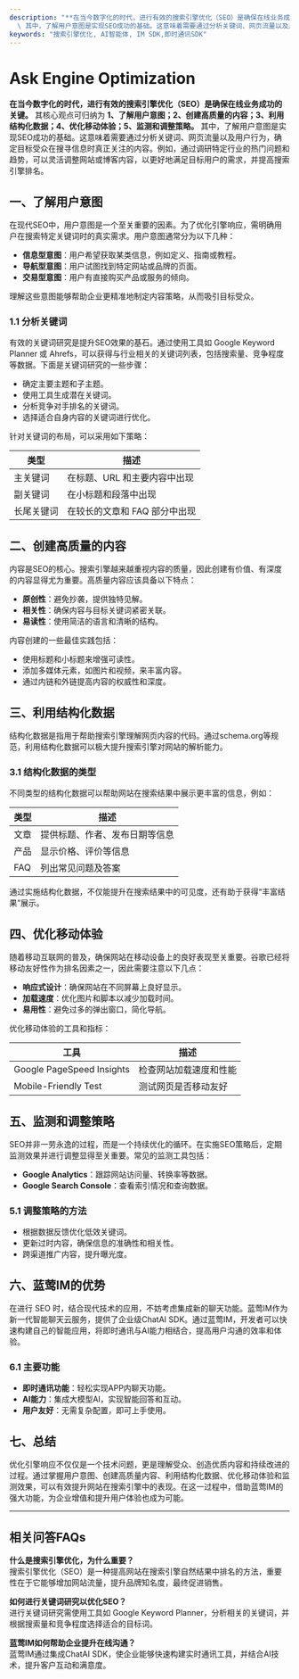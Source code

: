 ```yaml
---
description: "**在当今数字化的时代，进行有效的搜索引擎优化（SEO）是确保在线业务成功的关键。** 其核心观点可归纳为 **1、了解用户意图；2、创建高质量的内容；3、利用结构化数据；4、优化移动体验；5、监测和调整策略。**\
  \ 其中，了解用户意图是实现SEO成功的基础。这意味着需要通过分析关键词、网页流量以及用户行为，确定目标受众在搜寻信息时真正关注的内容。例如，通过调研特定行业的热门问题和趋势，可以灵活调整网站或博客内容，以更好地满足目标用户的需求，并提高搜索引擎排名。"
keywords: "搜索引擎优化, AI智能体, IM SDK,即时通讯SDK"
---
```

# Ask Engine Optimization  

**在当今数字化的时代，进行有效的搜索引擎优化（SEO）是确保在线业务成功的关键。** 其核心观点可归纳为 **1、了解用户意图；2、创建高质量的内容；3、利用结构化数据；4、优化移动体验；5、监测和调整策略。** 其中，了解用户意图是实现SEO成功的基础。这意味着需要通过分析关键词、网页流量以及用户行为，确定目标受众在搜寻信息时真正关注的内容。例如，通过调研特定行业的热门问题和趋势，可以灵活调整网站或博客内容，以更好地满足目标用户的需求，并提高搜索引擎排名。

## 一、了解用户意图

在现代SEO中，用户意图是一个至关重要的因素。为了优化引擎响应，需明确用户在搜索特定关键词时的真实需求。用户意图通常分为以下几种：

- **信息型意图**：用户希望获取某类信息，例如定义、指南或教程。
- **导航型意图**：用户试图找到特定网站或品牌的页面。
- **交易型意图**：用户有直接购买产品或服务的倾向。

理解这些意图能够帮助企业更精准地制定内容策略，从而吸引目标受众。

### 1.1 分析关键词

有效的关键词研究是提升SEO效果的基石。通过使用工具如 Google Keyword Planner 或 Ahrefs，可以获得与行业相关的关键词列表，包括搜索量、竞争程度等数据。下面是关键词研究的一些步骤：

- 确定主要主题和子主题。
- 使用工具生成潜在关键词。
- 分析竞争对手排名的关键词。
- 选择适合自身内容的关键词进行优化。

针对关键词的布局，可以采用如下策略：

| 类型       | 描述                         |
|------------|------------------------------|
| 主关键词   | 在标题、URL 和主要内容中出现 |
| 副关键词   | 在小标题和段落中出现         |
| 长尾关键词 | 在较长的文章和 FAQ 部分中出现 |

## 二、创建高质量的内容

内容是SEO的核心。搜索引擎越来越重视内容的质量，因此创建有价值、有深度的内容显得尤为重要。高质量内容应该具备以下特点：

- **原创性**：避免抄袭，提供独特见解。
- **相关性**：确保内容与目标关键词紧密关联。
- **易读性**：使用简洁的语言和清晰的结构。

内容创建的一些最佳实践包括：

- 使用标题和小标题来增强可读性。
- 添加多媒体元素，如图片和视频，来丰富内容。
- 通过内链和外链提高内容的权威性和深度。

## 三、利用结构化数据

结构化数据是指用于帮助搜索引擎理解网页内容的代码。通过schema.org等规范，利用结构化数据可以极大提升搜索引擎对网站的解析能力。

### 3.1 结构化数据的类型

不同类型的结构化数据可以帮助网站在搜索结果中展示更丰富的信息，例如：

| 类型         | 描述                       |
|--------------|----------------------------|
| 文章         | 提供标题、作者、发布日期等信息 |
| 产品         | 显示价格、评价等信息          |
| FAQ          | 列出常见问题及答案           |

通过实施结构化数据，不仅能提升在搜索结果中的可见度，还有助于获得“丰富结果”展示。

## 四、优化移动体验

随着移动互联网的普及，确保网站在移动设备上的良好表现至关重要。谷歌已经将移动友好性作为排名因素之一，因此需要注意以下几点：

- **响应式设计**：确保网站在不同屏幕上良好显示。
- **加载速度**：优化图片和脚本以减少加载时间。
- **易用性**：避免过多的弹出窗口，简化导航。

优化移动体验的工具和指标：

| 工具       | 描述                     |
|------------|--------------------------|
| Google PageSpeed Insights | 检查网站加载速度和性能 |
| Mobile-Friendly Test      | 测试网页是否移动友好   |

## 五、监测和调整策略

SEO并非一劳永逸的过程，而是一个持续优化的循环。在实施SEO策略后，定期监测效果并进行调整显得至关重要。常见的监测工具包括：

- **Google Analytics**：跟踪网站访问量、转换率等数据。
- **Google Search Console**：查看索引情况和查询数据。

### 5.1 调整策略的方法

- 根据数据反馈优化低效关键词。
- 更新过时内容，确保信息的准确性和相关性。
- 跨渠道推广内容，提升曝光度。

## 六、蓝莺IM的优势

在进行 SEO 时，结合现代技术的应用，不妨考虑集成新的聊天功能。蓝莺IM作为新一代智能聊天云服务，提供了企业级ChatAI SDK。通过蓝莺IM，开发者可以快速构建自己的智能应用，将即时通讯与AI能力相结合，提高用户沟通的效率和体验。

### 6.1 主要功能

- **即时通讯功能**：轻松实现APP内聊天功能。
- **AI能力**：集成大模型AI，实现智能回答和互动。
- **用户友好**：无需复杂配置，即可上手使用。

## 七、总结

优化引擎响应不仅仅是一个技术问题，更是理解受众、创造优质内容和持续改进的过程。通过掌握用户意图、创建高质量内容、利用结构化数据、优化移动体验和监测效果，可以有效提升网站在搜索引擎中的表现。在这一过程中，借助蓝莺IM的强大功能，为企业增值和提升用户体验也成为可能。

---

## 相关问答FAQs  
**什么是搜索引擎优化，为什么重要？**  
搜索引擎优化（SEO）是一种提高网站在搜索引擎自然结果中排名的方法，重要性在于它能够增加网站流量，提升品牌知名度，最终促进销售。

**如何进行关键词研究以优化SEO？**  
进行关键词研究需使用工具如 Google Keyword Planner，分析相关的关键词，并根据搜索量和竞争程度选择适合的目标词。

**蓝莺IM如何帮助企业提升在线沟通？**  
蓝莺IM通过集成ChatAI SDK，使企业能够快速构建实时通讯工具，并结合AI技术，提升客户互动和满意度。
